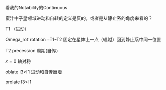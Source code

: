 看我的Notability的Continuous

蜜汁中子星领域进动和自转的定义是反的，或者是从静止系的角度来看的？

T1 （进动）

Omega_rot rotation =T1-T2  固定在星体上一点（辐射）回到静止系中同一位置

T2 precession 周期(自传)



$\kappa=0$  轴对称

oblate I3>I1 进动和自传反着

prolate I3<I1



